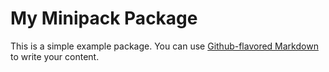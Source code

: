 # My Minipack Package

This is a simple example package. You can use
[Github-flavored Markdown](https://guides.github.com/features/mastering-markdown/)
to write your content.